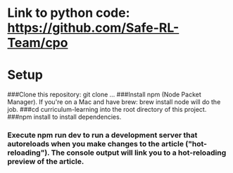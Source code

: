 # Link to python code: https://github.com/Safe-RL-Team/cpo

# Setup

###Clone this repository: git clone …
###Install npm (Node Packet Manager). If you're on a Mac and have brew: brew install node will do the job.
###cd curriculum-learning into the root directory of this project.
###npm install to install dependencies.
### Execute npm run dev to run a development server that autoreloads when you make changes to the article ("hot-reloading"). The console output will link you to a hot-reloading preview of the article.

